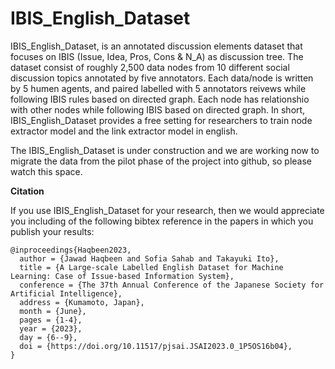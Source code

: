# IBIS_English_Dataset
IBIS_English_Dataset, is an annotated discussion elements dataset that focuses on IBIS (Issue, Idea, Pros, Cons &amp; N_A) as discussion tree. The dataset consist of roughly 2,500 data nodes from 10 different social discussion topics annotated by five annotators.
Each data/node is written by 5 humen agents, and paired labelled with 5 annotators reivews while following IBIS rules based on directed graph.
Each node has relationshio with other nodes while following IBIS based on directed graph.
In short, IBIS_English_Dataset provides a free setting for researchers to train node extractor model and the link extractor model in english.

The IBIS_English_Dataset is under construction and we are working now to migrate the data from the pilot phase of the project into github, so please watch this space.

**Citation**

If you use IBIS_English_Dataset for your research, then we would appreciate you including of the following bibtex reference in the papers in which you publish your results:

```
@inproceedings{Haqbeen2023,
  author = {Jawad Haqbeen and Sofia Sahab and Takayuki Ito},
  title = {A Large-scale Labelled English Dataset for Machine Learning: Case of Issue-based Information System},
  conference = {The 37th Annual Conference of the Japanese Society for Artificial Intelligence},
  address = {Kumamoto, Japan},
  month = {June},
  pages = {1-4},
  year = {2023},
  day = {6--9},
  doi = {https://doi.org/10.11517/pjsai.JSAI2023.0_1P5OS16b04},
}
```
